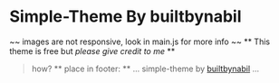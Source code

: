 # Simple-Theme By builtbynabil
~~ images are not responsive, look in main.js for more info ~~
** This theme is free but _please give credit to me_ **
>how?
** place in footer: **
...
simple-theme by <a href="http://github.com/builtbynabil">builtbynabil</a>
...